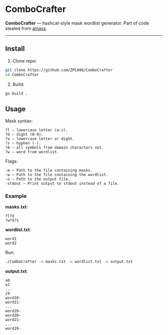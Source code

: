 # ComboCrafter

**ComboCrafter** — hashcat-slyle mask wordlist generator. Part of code stealed from [amass](https://github.com/owasp-amass/amass/commit/164bab3db1f464679f64fcdd93176bdb7f08d7c9).

---

## Install

1. Clone repo:

```bash
git clone https://github.com/ZPCA96/ComboCrafter
cd ComboCrafter
```

2. Build:

```bash
go build .
```

## Usage

Mask syntax:

```
?l — lowercase letter (a-z).
?d — dight (0-9).
?a — lowercase letter or dight.
?s — hyphen (-).
?A — all symbols from domain characters set.
?w — word from wordlist.
```

Flags:

```
-m — Path to the file containing masks.
-w — Path to the file containing the wordlist.
-o — Path to the output file.
-stdout — Print output to stdout instead of a file.
```

### Example

**masks.txt**:

```
?l?d
?w?d?s
```

**wordlist.txt**:

```
word1
word2
```

Run:

```bash
./ComboCrafter -m masks.txt -w wordlist.txt -o output.txt
```

**output.txt**:

```
a0
a1
...
z9
word10-
word11-
...
word29-
word20-
word21-
...
word29-
```
